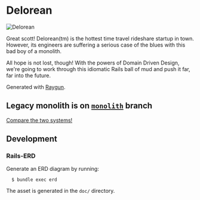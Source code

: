 # Delorean

![Delorean](http://i.giphy.com/ZbErMnK1VShsQ.gif)

Great scott! Delorean(tm) is the hottest time travel rideshare startup in
town. However, its engineers are suffering a serious case of the
blues with this bad boy of a monolith.

All hope is not lost, though! With the powers of Domain Driven
Design, we're going to work through this idiomatic Rails ball of mud and
push it far, far into the future.

Generated with [Raygun](https://github.com/carbonfive/raygun).

## Legacy monolith is on [`monolith`](https://github.com/andrewhao/delorean/tree/monolith) branch

[Compare the two systems!](https://github.com/andrewhao/delorean/compare/monolith...master)

## Development

### Rails-ERD

Generate an ERD diagram by running:

      $ bundle exec erd

The asset is generated in the `doc/` directory.
